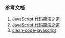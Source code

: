 ### 参考文档
1. [JavaScript 代码简洁之道](https://juejin.im/post/5c24b7a851882509a76875e8#back-to-top)
2. [JavaScript 代码简洁之道](https://www.zcfy.cc/article/clean-code-javascript-readme-md-at-master-ryanmcdermott-clean-code-javascript-github-2273.html)
3. [clean-code-javascript](https://github.com/ryanmcdermott/clean-code-javascript/blob/master/README.md)
